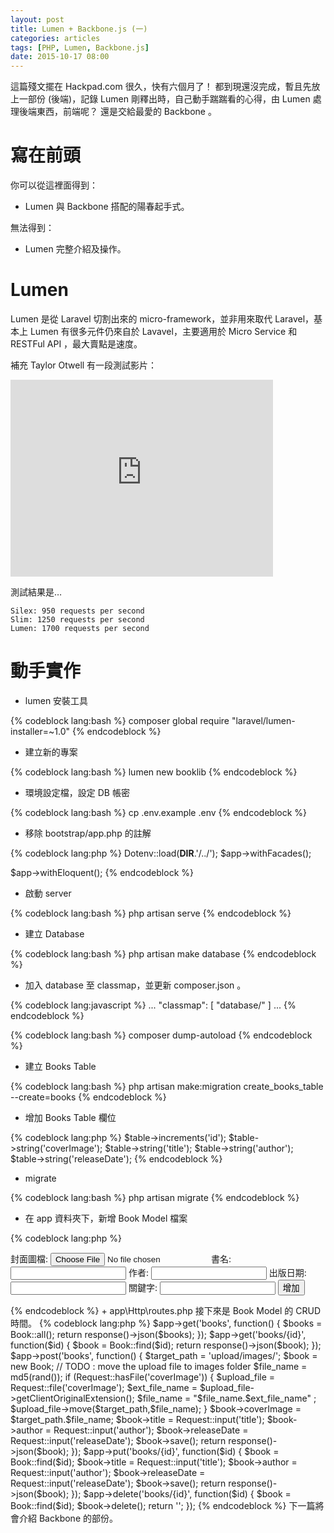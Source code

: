 ```yaml
---
layout: post
title: Lumen + Backbone.js (一)
categories: articles
tags: [PHP, Lumen, Backbone.js]
date: 2015-10-17 08:00
---
```


這篇殘文擺在 Hackpad.com 很久，快有六個月了！ 都到現還沒完成，暫且先放上一部份 (後端)，記錄 Lumen 剛釋出時，自己動手踹踹看的心得，由 Lumen 處理後端東西，前端呢？ 還是交給最愛的 Backbone 。 

# 寫在前頭

你可以從這裡面得到：

+ Lumen 與 Backbone 搭配的陽春起手式。

無法得到：

+  Lumen 完整介紹及操作。

# Lumen

Lumen 是從 Laravel 切割出來的 micro-framework，並非用來取代 Laravel，基本上 Lumen 有很多元件仍來自於 Lavavel，主要適用於 Micro Service 和 RESTFul API ，最大賣點是速度。

補充 Taylor Otwell 有一段測試影片：

<iframe width="420" height="315" src="https://www.youtube.com/embed/WqRpa_5m7h4" frameborder="0" allowfullscreen></iframe>

測試結果是…

```
Silex: 950 requests per second
Slim: 1250 requests per second
Lumen: 1700 requests per second
```

# 動手實作

+ lumen 安裝工具 

{% codeblock lang:bash %}
composer global require "laravel/lumen-installer=~1.0"
{% endcodeblock %}

+ 建立新的專案

{% codeblock lang:bash %}
lumen new booklib
{% endcodeblock %}

+ 環境設定檔，設定 DB 帳密

{% codeblock lang:bash %}
cp .env.example .env
{% endcodeblock %}

+ 移除 bootstrap/app.php 的註解

{% codeblock lang:php %} 
Dotenv::load(__DIR__.'/../');
$app->withFacades();

$app->withEloquent();
{% endcodeblock %}

+ 啟動 server

{% codeblock lang:bash %}
php artisan serve
{% endcodeblock %}

+ 建立 Database

{% codeblock lang:bash %}
php artisan make database
{% endcodeblock %}

+ 加入 database 至 classmap，並更新 composer.json 。

{% codeblock lang:javascript %}
...
"classmap": [
    "database/"
]
...
{% endcodeblock %}

{% codeblock lang:bash %}
composer dump-autoload
{% endcodeblock %}

+ 建立 Books Table

{% codeblock lang:bash %}
php artisan make:migration create_books_table --create=books
{% endcodeblock %}

+ 增加 Books Table 欄位

{% codeblock lang:php %}
$table->increments('id');
$table->string('coverImage');
$table->string('title');
$table->string('author');
$table->string('releaseDate');
{% endcodeblock %}

+ migrate

{% codeblock lang:bash %}
php artisan migrate
{% endcodeblock %}

+ 在 app 資料夾下，新增 Book Model 檔案

{% codeblock lang:php %}

<?php namespace App;
use Illuminate\Database\Eloquent\Model;

class Book extends Model {


}
{% endcodeblock %}

# 後台 RESTFul API

+ 建立 resource 資料夾

{% codeblock lang:bash %}
php artisan make resources
{% endcodeblock %}

+ 在 resources\views 資料夾，加入 index.blade.php 檔案。

PHP 基本上是不大產生頁面內容，而把大部份的工作都交給 JS 處理，最主要是這一段：

{% codeblock lang:html %}
<div id="books">
    <form id="addBook" action="#">
        <div>
            <label for="coverImage">封面圖檔: </label>
            <input id="coverImage" type="file" />
            <label for="title">書名: </label>
            <input id="title" type="text" />
            <label for="author">作者: </label>
            <input id="author" type="text" />
            <label for="releaseDate">出版日期: </label>
            <input id="releaseDate" type="text" />
            <label for="keywords">關鍵字: </label>
            <input id="keywords" type="text" />
            <button id="add">增加</button>
        </div>
    </form>
</div>
{% endcodeblock %}

+ app\Http\routes.php

接下來是 Book Model 的 CRUD 時間。

{% codeblock lang:php %}
$app->get('books', function() 
{
    $books = Book::all();

    return response()->json($books);
});

$app->get('books/{id}', function($id)
{
    $book = Book::find($id);

    return response()->json($book);
});

$app->post('books', function() 
{
    $target_path = 'upload/images/';
    $book = new Book;
    // TODO : move the upload file to images folder
    $file_name = md5(rand());

    if (Request::hasFile('coverImage')) {
        $upload_file = Request::file('coverImage');
        $ext_file_name = $upload_file->getClientOriginalExtension();
        $file_name = "$file_name.$ext_file_name" ;

        $upload_file->move($target_path,$file_name);
    }
    $book->coverImage = $target_path.$file_name;
    $book->title = Request::input('title');
    $book->author = Request::input('author');
    $book->releaseDate = Request::input('releaseDate');

    $book->save();

    return response()->json($book);
});

$app->put('books/{id}', function($id)
{
    $book = Book::find($id);

    $book->title = Request::input('title');
    $book->author = Request::input('author');
    $book->releaseDate = Request::input('releaseDate');

    $book->save();

    return response()->json($book);
});

$app->delete('books/{id}', function($id)
{
    $book = Book::find($id);

    $book->delete();

    return '';
});
{% endcodeblock %}

下一篇將會介紹 Backbone 的部份。

